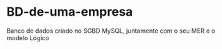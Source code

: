 # BD-de-uma-empresa
 Banco de dados criado no SGBD MySQL, juntamente com o seu MER e o modelo Lógico

